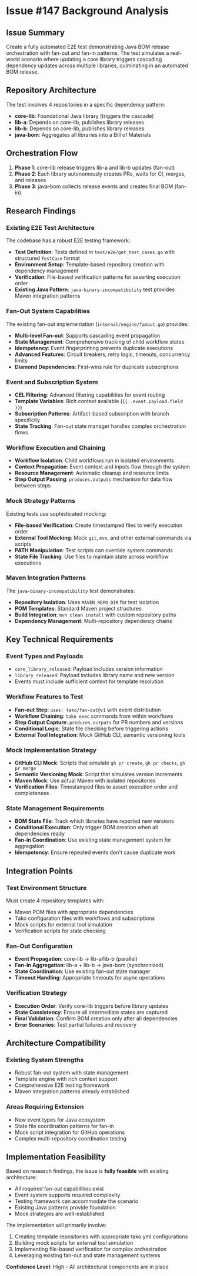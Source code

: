 # Issue #147 Background Analysis

## Issue Summary
Create a fully automated E2E test demonstrating Java BOM release orchestration with fan-out and fan-in patterns. The test simulates a real-world scenario where updating a core library triggers cascading dependency updates across multiple libraries, culminating in an automated BOM release.

## Repository Architecture
The test involves 4 repositories in a specific dependency pattern:
- **core-lib**: Foundational Java library (triggers the cascade)
- **lib-a**: Depends on core-lib, publishes library releases
- **lib-b**: Depends on core-lib, publishes library releases  
- **java-bom**: Aggregates all libraries into a Bill of Materials

## Orchestration Flow
1. **Phase 1**: core-lib release triggers lib-a and lib-b updates (fan-out)
2. **Phase 2**: Each library autonomously creates PRs, waits for CI, merges, and releases
3. **Phase 3**: java-bom collects release events and creates final BOM (fan-in)

## Research Findings

### Existing E2E Test Architecture
The codebase has a robust E2E testing framework:
- **Test Definition**: Tests defined in `test/e2e/get_test_cases.go` with structured `TestCase` format
- **Environment Setup**: Template-based repository creation with dependency management
- **Verification**: File-based verification patterns for asserting execution order
- **Existing Java Pattern**: `java-binary-incompatibility` test provides Maven integration patterns

### Fan-Out System Capabilities
The existing fan-out implementation (`internal/engine/fanout.go`) provides:
- **Multi-level Fan-out**: Supports cascading event propagation
- **State Management**: Comprehensive tracking of child workflow states
- **Idempotency**: Event fingerprinting prevents duplicate executions
- **Advanced Features**: Circuit breakers, retry logic, timeouts, concurrency limits
- **Diamond Dependencies**: First-wins rule for duplicate subscriptions

### Event and Subscription System
- **CEL Filtering**: Advanced filtering capabilities for event routing
- **Template Variables**: Rich context available (`{{ .event.payload.field }}`)
- **Subscription Patterns**: Artifact-based subscription with branch specificity
- **State Tracking**: Fan-out state manager handles complex orchestration flows

### Workflow Execution and Chaining
- **Workflow Isolation**: Child workflows run in isolated environments
- **Context Propagation**: Event context and inputs flow through the system
- **Resource Management**: Automatic cleanup and resource limits
- **Step Output Passing**: `produces.outputs` mechanism for data flow between steps

### Mock Strategy Patterns
Existing tests use sophisticated mocking:
- **File-based Verification**: Create timestamped files to verify execution order
- **External Tool Mocking**: Mock `git`, `mvn`, and other external commands via scripts
- **PATH Manipulation**: Test scripts can override system commands
- **State File Tracking**: Use files to maintain state across workflow executions

### Maven Integration Patterns
The `java-binary-incompatibility` test demonstrates:
- **Repository Isolation**: Uses `MAVEN_REPO_DIR` for test isolation
- **POM Templates**: Standard Maven project structures
- **Build Integration**: `mvn clean install` with custom repository paths
- **Dependency Management**: Multi-repository dependency chains

## Key Technical Requirements

### Event Types and Payloads
- `core_library_released`: Payload includes version information
- `library_released`: Payload includes library name and new version
- Events must include sufficient context for template resolution

### Workflow Features to Test
- **Fan-out Step**: `uses: tako/fan-out@v1` with event distribution
- **Workflow Chaining**: `tako exec` commands from within workflows
- **Step Output Capture**: `produces.outputs` for PR numbers and versions
- **Conditional Logic**: State file checking before triggering actions
- **External Tool Integration**: Mock GitHub CLI, semantic versioning tools

### Mock Implementation Strategy
- **GitHub CLI Mock**: Scripts that simulate `gh pr create`, `gh pr checks`, `gh pr merge`
- **Semantic Versioning Mock**: Script that simulates version increments
- **Maven Mock**: Use actual Maven with isolated repositories
- **Verification Files**: Timestamped files to assert execution order and completeness

### State Management Requirements
- **BOM State File**: Track which libraries have reported new versions
- **Conditional Execution**: Only trigger BOM creation when all dependencies ready
- **Fan-in Coordination**: Use existing state management system for aggregation
- **Idempotency**: Ensure repeated events don't cause duplicate work

## Integration Points

### Test Environment Structure
Must create 4 repository templates with:
- Maven POM files with appropriate dependencies
- Tako configuration files with workflows and subscriptions
- Mock scripts for external tool simulation
- Verification scripts for state checking

### Fan-Out Configuration
- **Event Propagation**: core-lib → lib-a/lib-b (parallel)
- **Fan-In Aggregation**: lib-a + lib-b → java-bom (synchronized)
- **State Coordination**: Use existing fan-out state manager
- **Timeout Handling**: Appropriate timeouts for async operations

### Verification Strategy
- **Execution Order**: Verify core-lib triggers before library updates
- **State Consistency**: Ensure all intermediate states are captured
- **Final Validation**: Confirm BOM creation only after all dependencies
- **Error Scenarios**: Test partial failures and recovery

## Architecture Compatibility

### Existing System Strengths
- Robust fan-out system with state management
- Template engine with rich context support
- Comprehensive E2E testing framework
- Maven integration patterns already established

### Areas Requiring Extension
- New event types for Java ecosystem
- State file coordination patterns for fan-in
- Mock script integration for GitHub operations
- Complex multi-repository coordination testing

## Implementation Feasibility
Based on research findings, the issue is **fully feasible** with existing architecture:
- All required fan-out capabilities exist
- Event system supports required complexity
- Testing framework can accommodate the scenario
- Existing Java patterns provide foundation
- Mock strategies are well-established

The implementation will primarily involve:
1. Creating template repositories with appropriate tako.yml configurations
2. Building mock scripts for external tool simulation
3. Implementing file-based verification for complex orchestration
4. Leveraging existing fan-out and state management systems

**Confidence Level**: High - All architectural components are in place